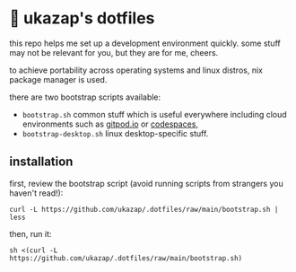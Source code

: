 # 🍜 ukazap's dotfiles

this repo helps me set up a development environment quickly. some stuff may not be relevant for you, but they are for me, cheers.

to achieve portability across operating systems and linux distros, nix package manager is used.

there are two bootstrap scripts available:
  
  - `bootstrap.sh` common stuff which is useful everywhere including cloud environments such as [gitpod.io](gitpod.io) or [codespaces](https://github.com/features/codespaces),
  - `bootstrap-desktop.sh` linux desktop-specific stuff.

## installation

first, review the bootstrap script (avoid running scripts from strangers you haven't read!):

```shell
curl -L https://github.com/ukazap/.dotfiles/raw/main/bootstrap.sh | less
```

then, run it:

```shell
sh <(curl -L https://github.com/ukazap/.dotfiles/raw/main/bootstrap.sh)
```